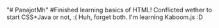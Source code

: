 "# PanajotMh" 
 #Finished learning basics of HTML!
 Conflicted wether to start CSS+Java or not, :(
Huh, forget both. I'm learning Kaboom.js  :D
